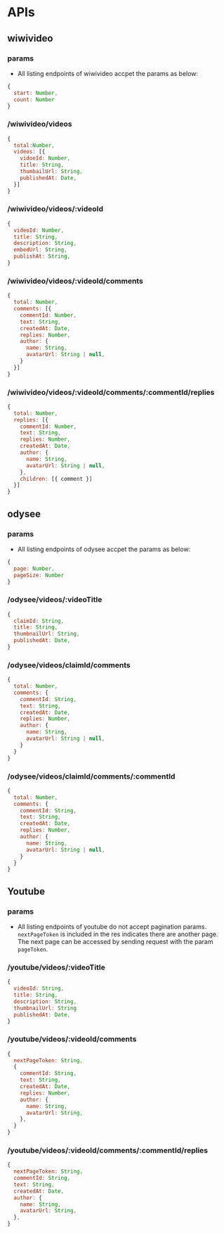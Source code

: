 # APIs

## wiwivideo

### params

- All  listing endpoints of wiwivideo accpet the params as below:

``` js
{
  start: Number,
  count: Number
}
```

### /wiwivideo/videos

```js
{
  total:Number,
  videos: [{
    vidoeId: Number,
    title: String,
    thumbailUrl: String,
    publishedAt: Date,
  }]
}
```

### /wiwivideo/videos/:videoId

```js
{
  videoId: Number,
  title: String,
  description: String,
  embedUrl: String,
  publishAt: String,
}
```

### /wiwivideo/videos/:videoId/comments

```js
{
  total: Number,
  comments: [{
    commentId: Number,
    text: String,
    createdAt: Date,
    replies: Number,
    author: {
      name: String,
      avatarUrl: String | null,
    }
  }]
}
```

### /wiwivideo/videos/:videoId/comments/:commentId/replies

```js
{
  total: Number,
  replies: [{
    commentId: Number,
    text: String,
    replies: Number,
    createdAt: Date,
    author: {
      name: String,
      avatarUrl: String | null,
    },
    children: [{ comment }]
  }]
}
```

## odysee

### params

- All  listing endpoints of odysee accpet the params as below:

``` js
{
  page: Number,
  pageSize: Number
}
```

### /odysee/videos/:videoTitle

```js
{
  claimId: String,
  title: String,
  thumbnailUrl: String,
  publishedAt: Date,
}
```

### /odysee/videos/claimId/comments

```js
{
  total: Number,
  comments: {
    commentId: String,
    text: String,
    createdAt: Date,
    replies: Number,
    author: {
      name: String,
      avatarUrl: String | null,
    }
  }
}
```

### /odysee/videos/claimId/comments/:commentId

```js
{
  total: Number,
  comments: {
    commentId: String,
    text: String,
    createdAt: Date,
    replies: Number,
    author: {
      name: String,
      avatarUrl: String | null,
    }
  }
}
```

## Youtube

### params

- All  listing endpoints of youtube do not accept pagination params.
  `nextPageToken` is included in the res indicates there are another page.
  The next page can be accessed by sending request with the param `pageToken`.

### /youtube/videos/:videoTitle

```js
{
  videoId: String,
  title: String,
  description: String,
  thumbnailUrl: String
  publishedAt: Date,
}
```

### /youtube/videos/:videoId/comments

```js
{
  nextPageToken: String,
  {
    commentId: String,
    text: String,
    createdAt: Date,
    replies: Number,
    author: {
      name: String,
      avatarUrl: String,
    },
  }
}
```

### /youtube/videos/:videoId/comments/:commentId/replies

```js
{
  nextPageToken: String,
  commentId: String,
  text: String,
  createdAt: Date,
  author: {
    name: String,
    avatarUrl: String,
  },
}
```
